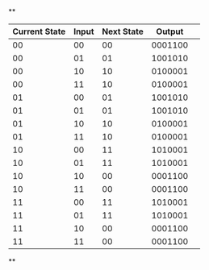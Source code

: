 **  
  

| Current State | Input | Next State | Output  |     |
| ------------- | ----- | ---------- | ------- | --- |
| 00            | 00    | 00         | 0001100 |     |
| 00            | 01    | 01         | 1001010 |     |
| 00            | 10    | 10         | 0100001 |     |
| 00            | 11    | 10         | 0100001 |     |
| 01            | 00    | 01         | 1001010 |     |
| 01            | 01    | 01         | 1001010 |     |
| 01            | 10    | 10         | 0100001 |     |
| 01            | 11    | 10         | 0100001 |     |
| 10            | 00    | 11         | 1010001 |     |
| 10            | 01    | 11         | 1010001 |     |
| 10            | 10    | 00         | 0001100 |     |
| 10            | 11    | 00         | 0001100 |     |
| 11            | 00    | 11         | 1010001 |     |
| 11            | 01    | 11         | 1010001 |     |
| 11            | 10    | 00         | 0001100 |     |
| 11            | 11    | 00         | 0001100 |     |



**